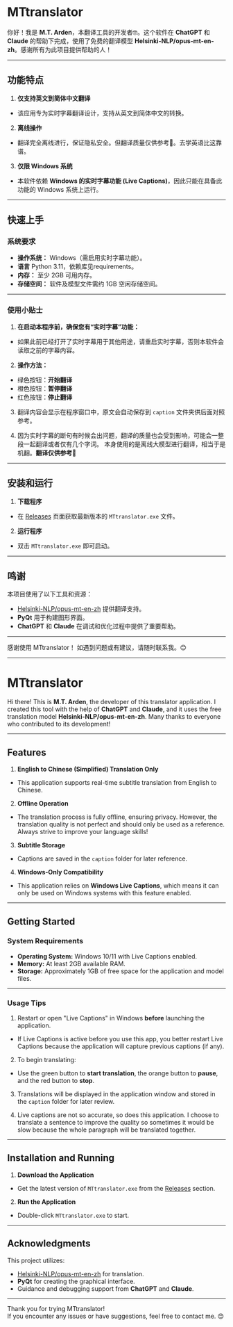 # MTtranslator

你好！我是 **M.T. Arden**，本翻译工具的开发者🤓。这个软件在 **ChatGPT** 和 **Claude** 的帮助下完成，使用了免费的翻译模型 **Helsinki-NLP/opus-mt-en-zh**。感谢所有为此项目提供帮助的人！

---

## **功能特点**

1. **仅支持英文到简体中文翻译**
  
  - 该应用专为实时字幕翻译设计，支持从英文到简体中文的转换。
2. **离线操作**
  
  - 翻译完全离线进行，保证隐私安全。但翻译质量仅供参考🫡。去学英语比这靠谱。
3. **仅限 Windows 系统**
  
  - 本软件依赖 **Windows 的实时字幕功能 (Live Captions)**，因此只能在具备此功能的 Windows 系统上运行。

---

## **快速上手**

### **系统要求**

- **操作系统：** Windows（需启用实时字幕功能）。
- **语言** Python 3.11，依赖库见requirements。
- **内存：** 至少 2GB 可用内存。
- **存储空间：** 软件及模型文件需约 1GB 空闲存储空间。

---

### **使用小贴士**

1. **在启动本程序前，确保您有“实时字幕”功能：**
  
  - 如果此前已经打开了实时字幕用于其他用途，请重启实时字幕，否则本软件会读取之前的字幕内容。
2. **操作方法：**
  
  - 绿色按钮：**开始翻译**
  - 橙色按钮：**暂停翻译**
  - 红色按钮：**停止翻译**
3. 翻译内容会显示在程序窗口中，原文会自动保存到 `caption` 文件夹供后面对照参考。
  
4. 因为实时字幕的断句有时候会出问题，翻译的质量也会受到影响，可能会一整段一起翻译或者仅有几个字词。
   本身使用的是离线大模型进行翻译，相当于是机翻。**翻译仅供参考🥺**
  

---

## **安装和运行**

1. **下载程序**
  
  - 在 [Releases](./releases) 页面获取最新版本的 `MTtranslator.exe` 文件。
2. **运行程序**
  
  - 双击 `MTtranslator.exe` 即可启动。

---

## **鸣谢**

本项目使用了以下工具和资源：

- [Helsinki-NLP/opus-mt-en-zh](https://huggingface.co/Helsinki-NLP/opus-mt-en-zh) 提供翻译支持。
- **PyQt** 用于构建图形界面。
- **ChatGPT** 和 **Claude** 在调试和优化过程中提供了重要帮助。
---
感谢使用 MTtranslator！ 
如遇到问题或有建议，请随时联系我。😊

---

# MTtranslator
Hi there! This is **M.T. Arden**, the developer of this translator application. I created this tool with the help of **ChatGPT** and **Claude**, and it uses the free translation model **Helsinki-NLP/opus-mt-en-zh**. Many thanks to everyone who contributed to its development!

---

## **Features**

1. **English to Chinese (Simplified) Translation Only**
  
  - This application supports real-time subtitle translation from English to Chinese.
2. **Offline Operation**
  
  - The translation process is fully offline, ensuring privacy. However, the translation quality is not perfect and should only be used as a reference. Always strive to improve your language skills!
3. **Subtitle Storage**
  
  - Captions are saved in the `caption` folder for later reference.
4. **Windows-Only Compatibility**
  
  - This application relies on **Windows Live Captions**, which means it can only be used on Windows systems with this feature enabled.

---

## **Getting Started**

### **System Requirements**

- **Operating System:** Windows 10/11 with Live Captions enabled.
- **Memory:** At least 2GB available RAM.
- **Storage:** Approximately 1GB of free space for the application and model files.

---

### **Usage Tips**

1. Restart or open "Live Captions" in Windows **before** launching the application.
  
  - If Live Captions is active before you use this app, you better restart Live Captions because the application will capture previous captions (if any).
2. To begin translating:
  
  - Use the green button to **start translation**, the orange button to **pause**, and the red button to **stop**.
3. Translations will be displayed in the application window and stored in the `caption` folder for later review.
  
4. Live captions are not so accurate, so does this application. I choose to translate a sentence to improve the quality so sometimes it would be slow because the whole paragraph will be translated together.
  

---

## **Installation and Running**

1. **Download the Application**
  
  - Get the latest version of `MTtranslator.exe` from the [Releases](./releases) section.
2. **Run the Application**
  
  - Double-click `MTtranslator.exe` to start.

---

## **Acknowledgments**

This project utilizes:

- [Helsinki-NLP/opus-mt-en-zh](https://huggingface.co/Helsinki-NLP/opus-mt-en-zh) for translation.
- **PyQt** for creating the graphical interface.
- Guidance and debugging support from **ChatGPT** and **Claude**.

---

Thank you for trying MTtranslator!  
If you encounter any issues or have suggestions, feel free to contact me. 😊
